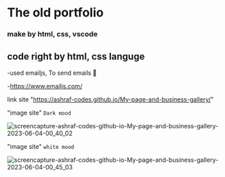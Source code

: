 # The old portfolio
### make by html, css, vscode

## code right by html, css languge

-used emailjs, To send emails 👀

-https://www.emailjs.com/


link site "https://ashraf-codes.github.io/My-page-and-business-gallery/"


"image site"  `Dark mood`

![screencapture-ashraf-codes-github-io-My-page-and-business-gallery-2023-06-04-00_40_02](https://github.com/ashraf-codes/My-page-and-business-gallery/assets/124946844/ff5e2b02-7150-4626-be02-d62f1e98dfc3)


"image site"  `white mood`

![screencapture-ashraf-codes-github-io-My-page-and-business-gallery-2023-06-04-00_45_03](https://github.com/ashraf-codes/My-page-and-business-gallery/assets/124946844/a030344c-6e21-47dd-a905-589f634463d9)
